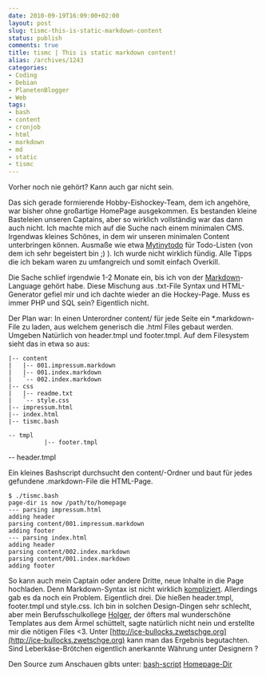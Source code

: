 ```yaml
---
date: 2010-09-19T16:09:00+02:00
layout: post
slug: tismc-this-is-static-markdown-content
status: publish
comments: true
title: tismc | This is static markdown content!
alias: /archives/1243
categories:
- Coding
- Debian
- PlanetenBlogger
- Web
tags:
- bash
- content
- cronjob
- html
- markdown
- md
- static
- tismc
---
```


Vorher noch nie gehört? Kann auch gar nicht sein.

Das sich gerade formierende Hobby-Eishockey-Team, dem ich angehöre, war bisher ohne großartige HomePage ausgekommen. Es bestanden kleine Basteleien unseren Captains, aber so wirklich vollständig war das dann auch nicht. Ich machte mich auf die Suche nach einem minimalen CMS. Irgendwas kleines Schönes, in dem wir unseren minimalen Content unterbringen können. Ausmaße wie etwa [Mytinytodo](http://mytinytodo.net) für Todo-Listen (von dem ich sehr begeistert bin ;) ). Ich wurde nicht wirklich fündig. Alle Tipps die ich bekam waren zu umfangreich und somit einfach Overkill.

Die Sache schlief irgendwie 1-2 Monate ein, bis ich von der [Markdown](http://daringfireball.net/projects/markdown/)-Language gehört habe. Diese Mischung aus .txt-File Syntax und HTML-Generator gefiel mir und ich dachte wieder an die Hockey-Page. Muss es immer PHP und SQL sein? Eigentlich nicht.

Der Plan war: In einen Unterordner content/ für jede Seite ein *.markdown-File zu laden, aus welchem generisch die .html Files gebaut werden. Umgeben Natürlich von header.tmpl und footer.tmpl. Auf dem Filesystem sieht das in etwa so aus:


    |-- content
    |   |-- 001.impressum.markdown
    |   |-- 001.index.markdown
    |   `-- 002.index.markdown
    |-- css
    |   |-- readme.txt
    |   `-- style.css
    |-- impressum.html
    |-- index.html
    |-- tismc.bash
```
-- tmpl
          |-- footer.tmpl
```
-- header.tmpl


Ein kleines Bashscript durchsucht den content/-Ordner und baut für jedes gefundene .markdown-File die HTML-Page.

```
$ ./tismc.bash
page-dir is now /path/to/homepage
--- parsing impressum.html
adding header
parsing content/001.impressum.markdown
adding footer
--- parsing index.html
adding header
parsing content/002.index.markdown
parsing content/001.index.markdown
adding footer
```


So kann auch mein Captain oder andere Dritte, neue Inhalte in die Page hochladen. Denn Markdown-Syntax ist nicht wirklich [kompliziert](http://markdown.de/syntax/). Allerdings gab es da noch ein Problem. Eigentlich drei. Die hießen header.tmpl, footer.tmpl und style.css. Ich bin in solchen Design-Dingen sehr schlecht, aber mein Berufsschulkollege [Holger](http://savier.zwetschge.org), der öfters mal wunderschöne Templates aus dem Ärmel schüttelt, sagte natürlich nicht nein und erstellte mir die nötigen Files <3. Unter [http://ice-bullocks.zwetschge.org](http://ice-bullocks.zwetschge.org) kann man das Ergebnis begutachten. Sind Leberkäse-Brötchen eigentlich anerkannte Währung unter Designern ?

Den Source zum Anschauen gibts unter:
[bash-script](http://git.zwetschge.org/?p=this-is-static-markdown-content.git;a=blob;f=tismc.bash)
[Homepage-Dir](http://git.zwetschge.org/?p=this-is-static-markdown-content.git;a=tree)
